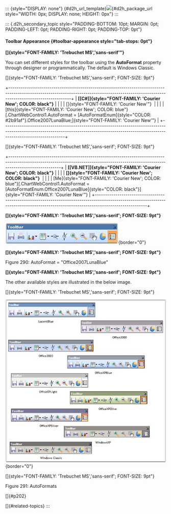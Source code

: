 ::: {style="DISPLAY: none"}
[](ms-xhelp:///?Id=d2h_url_template){#d2h_url_template}![](!package_url!){#d2h_package_url style="WIDTH: 0px; DISPLAY: none; HEIGHT: 0px"}
:::

::: {.d2h_secondary_topic style="PADDING-BOTTOM: 10pt; MARGIN: 0pt; PADDING-LEFT: 0pt; PADDING-RIGHT: 0pt; PADDING-TOP: 0pt"}
#### Toolbar Appearance {#toolbar-appearance style="tab-stops: 0pt"}

**[]{style="FONT-FAMILY: 'Trebuchet MS','sans-serif'"}** 

You can set different styles for the toolbar using the **AutoFormat** property through designer or programmatically. The default is Windows Classic.

[]{style="FONT-FAMILY: 'Trebuchet MS','sans-serif'; FONT-SIZE: 9pt"} 

+------------------------------------------------------------------------------------------------------------------------------------------------------------------------------------------+
| **[\[C#\]]{style="FONT-FAMILY: 'Courier New'; COLOR: black"}**                                                                                                                           |
|                                                                                                                                                                                          |
| []{style="FONT-FAMILY: 'Courier New'"}                                                                                                                                                   |
|                                                                                                                                                                                          |
| [this]{style="FONT-FAMILY: 'Courier New'; COLOR: blue"}[.ChartWebControl1.AutoFormat = [AutoFormatEnum]{style="COLOR: #2b91af"}.Office2007LunaBlue;]{style="FONT-FAMILY: 'Courier New'"} |
+------------------------------------------------------------------------------------------------------------------------------------------------------------------------------------------+

[]{style="FONT-FAMILY: 'Trebuchet MS','sans-serif'; FONT-SIZE: 9pt"} 

+-------------------------------------------------------------------------------------------------------------------------------------------------------------------------------------+
| **[\[VB.NET\]]{style="FONT-FAMILY: 'Courier New'; COLOR: black"}**                                                                                                                  |
|                                                                                                                                                                                     |
| **[]{style="FONT-FAMILY: 'Courier New'; COLOR: black"}**                                                                                                                            |
|                                                                                                                                                                                     |
| [Me]{style="FONT-FAMILY: 'Courier New'; COLOR: blue"}[.ChartWebControl1.AutoFormat = [AutoFormatEnum.Office2007LunaBlue]{style="COLOR: black"}]{style="FONT-FAMILY: 'Courier New'"} |
+-------------------------------------------------------------------------------------------------------------------------------------------------------------------------------------+

**[]{style="FONT-FAMILY: 'Trebuchet MS','sans-serif'; FONT-SIZE: 9pt"}** 

![](ImagesExt/image64_296.jpg){border="0"}

**[]{style="FONT-FAMILY: 'Trebuchet MS','sans-serif'; FONT-SIZE: 9pt"}** 

Figure 290: AutoFormat = \"Office2007LunaBlue\"

**[]{style="FONT-FAMILY: 'Trebuchet MS','sans-serif'; FONT-SIZE: 9pt"}** 

The other available styles are illustrated in the below image.

[]{style="FONT-FAMILY: 'Trebuchet MS','sans-serif'; FONT-SIZE: 9pt"} 

![](ImagesExt/image64_297.jpg){border="0"}

[]{style="FONT-FAMILY: 'Trebuchet MS','sans-serif'; FONT-SIZE: 9pt"} 

Figure 291: AutoFormats

[]{#p202} 

[]{#related-topics}
:::
